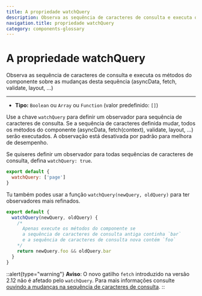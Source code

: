 ```yaml
---
title: A propriedade watchQuery
description: Observa as sequência de caracteres de consulta e executa os métodos do componente sobre as mudanças (asyncData, fetch, validate, layout, ...)
navigation.title: propriedade watchQuery
category: components-glossary
---
```

# A propriedade watchQuery

Observa as sequência de caracteres de consulta e executa os métodos do componente sobre as mudanças desta sequência (asyncData, fetch, validate, layout, ...)

---

- **Tipo:** `Boolean` ou `Array` ou `Function` (valor predefinido: `[]`)

Use a chave `watchQuery` para definir um observador para sequência de caracteres de consulta. Se a sequência de caracteres definida mudar, todos os métodos do componente (asyncData, fetch(context), validate, layout, ...) serão executados. A observação está desativada por padrão para melhora de desempenho.

Se quiseres definir um observador para todas sequências de caracteres de consulta, defina `watchQuery: true`.

```js
export default {
  watchQuery: ['page']
}
```

Tu também podes usar a função `watchQuery(newQuery, oldQuery)` para ter observadores mais refinados.

```js
export default {
  watchQuery(newQuery, oldQuery) {
    /* 
      Apenas execute os métodos do componente se
      a sequência de caracteres de consulta antiga continha `bar`
      e a sequência de caracteres de consulta nova contém `foo`
    */
    return newQuery.foo && oldQuery.bar
  }
}
```

::alert{type="warning"}
**Aviso**: O novo gatilho `fetch` introduzido na versão 2.12 não é afetado pelo `watchQuery`. Para mais informações consulte [ouvindo a mudanças na sequência de caracteres de consulta](/docs/features/data-fetching#o-gatilho-fetch).
::
